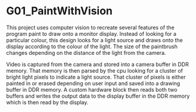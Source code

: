 # G01_PaintWithVision

This project uses computer vision to recreate several features of the program paint to draw onto a monitor display. Instead of looking for a particular colour, this design looks for a light source and draws onto the display according to the colour of the light. The size of the paintbrush changes depending on the distance of the light from the camera.

Video is captured from the camera and stored into a camera buffer in DDR memory. That memory is then parsed by the cpu looking for a cluster of bright light pixels to indicate a light source. That cluster of pixels is either painted in or erased depending on user input and saved into a drawing buffer in DDR memory. A custom hardware block then reads both two buffers and writes the output data to the display buffer in the DDR memory which is then read by the display.
